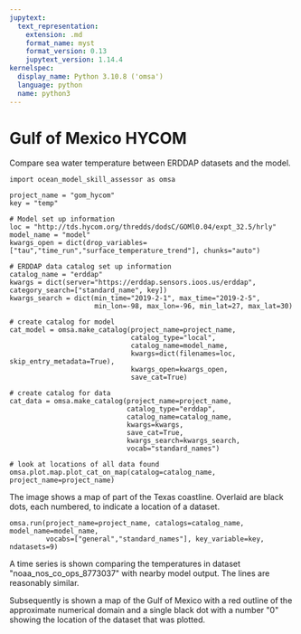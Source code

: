 ```yaml
---
jupytext:
  text_representation:
    extension: .md
    format_name: myst
    format_version: 0.13
    jupytext_version: 1.14.4
kernelspec:
  display_name: Python 3.10.8 ('omsa')
  language: python
  name: python3
---
```


# Gulf of Mexico HYCOM

Compare sea water temperature between ERDDAP datasets and the model.

```{code-cell} ipython3
import ocean_model_skill_assessor as omsa
```

```{code-cell} ipython3
project_name = "gom_hycom"
key = "temp"
```

```{code-cell} ipython3
# Model set up information
loc = "http://tds.hycom.org/thredds/dodsC/GOMl0.04/expt_32.5/hrly"
model_name = "model"
kwargs_open = dict(drop_variables=["tau","time_run","surface_temperature_trend"], chunks="auto")

# ERDDAP data catalog set up information
catalog_name = "erddap"
kwargs = dict(server="https://erddap.sensors.ioos.us/erddap", category_search=["standard_name", key])
kwargs_search = dict(min_time="2019-2-1", max_time="2019-2-5",
                     min_lon=-98, max_lon=-96, min_lat=27, max_lat=30)
```

```{code-cell} ipython3
# create catalog for model
cat_model = omsa.make_catalog(project_name=project_name,
                              catalog_type="local",
                              catalog_name=model_name,
                              kwargs=dict(filenames=loc, skip_entry_metadata=True),
                              kwargs_open=kwargs_open,
                              save_cat=True)
```

```{code-cell} ipython3
# create catalog for data
cat_data = omsa.make_catalog(project_name=project_name,
                             catalog_type="erddap",
                             catalog_name=catalog_name,
                             kwargs=kwargs,
                             save_cat=True,
                             kwargs_search=kwargs_search,
                             vocab="standard_names")
```

```{code-cell} ipython3
# look at locations of all data found
omsa.plot.map.plot_cat_on_map(catalog=catalog_name, project_name=project_name)
```

The image shows a map of part of the Texas coastline. Overlaid are black dots, each numbered, to indicate a location of a dataset.

```{code-cell} ipython3
omsa.run(project_name=project_name, catalogs=catalog_name, model_name=model_name,
         vocabs=["general","standard_names"], key_variable=key, ndatasets=9)
```

A time series is shown comparing the temperatures in dataset "noaa_nos_co_ops_8773037" with nearby model output. The lines are reasonably similar.

Subsequently is shown a map of the Gulf of Mexico with a red outline of the approximate numerical domain and a single black dot with a number "0" showing the location of the dataset that was plotted.
